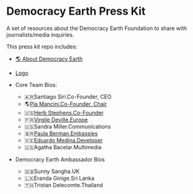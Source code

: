 # Democracy Earth Press Kit
A set of resources about the Democracy Earth Foundation to share with journalists/media inquiries.

This press kit repo includes: 

- [🌎 About Democracy Earth](https://github.com/DemocracyEarth/press-kit/blob/master/About-DEF.md#about-democracy-earth-foundation)
- [Logo](https://github.com/DemocracyEarth/press-kit/blob/master/logo.md)

- Core Team Bios: 
   - 🇦🇷Santiago Siri.Co-Founder, CEO
   - 🌎[Pia Mancini.Co-Founder, Chair](https://github.com/DemocracyEarth/press-kit/blob/master/Pia%20Mancini.md#pia-mancinivoice)
   - 🇺🇸[Herb Stephens.Co-Founder](https://github.com/DemocracyEarth/press-kit/blob/master/Herb%20Stephens.md#herb-stephensco-founder)
   - 🇫🇷[Virgile Deville.Europe](https://github.com/DemocracyEarth/press-kit/blob/master/Virgile%20Deville.md#virgile-devilledeveloper) 
   - 🇺🇸Sandra Miller.Communications
   - 🇧🇷[Paula Berman.Embassies](https://github.com/DemocracyEarth/press-kit/blob/master/Paula%20Berman.md#paula-bermanembassies)
   - 🇻🇪[Eduardo Medina.Developer](https://github.com/DemocracyEarth/press-kit/blob/master/Eduardo%20Medina.md#eduardo-medinadeveloper)
   - 🇺🇸Agatha Bacelar.Multimedia
  
- Democracy Earth Ambassador Bios
   - 🇬🇧Sunny Sangha.UK
   - 🇱🇰Eranda Ginige.Sri Lanka
   - 🇹🇭Tristan Delecomte.Thailand
   
   
   
   
   
